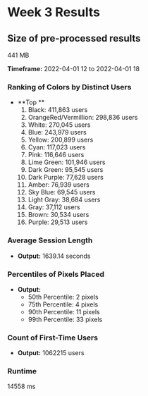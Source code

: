 # Week 3 Results

## Size of pre-processed results
441 MB

**Timeframe:** 2022-04-01 12 to 2022-04-01 18

### Ranking of Colors by Distinct Users
- **Top **
  1. Black: 411,863 users
  2. OrangeRed/Vermillion: 298,836 users
  3. White: 270,045 users
  4. Blue: 243,979 users
  5. Yellow: 200,899 users
  6. Cyan: 117,023 users
  7. Pink: 116,646 users
  8. Lime Green: 101,946 users
  9. Dark Green: 95,545 users
  10. Dark Purple: 77,628 users
  11. Amber: 76,939 users
  12. Sky Blue: 69,545 users
  13. Light Gray: 38,684 users
  14. Gray: 37,112 users
  15. Brown: 30,534 users
  16. Purple: 29,513 users

### Average Session Length
- **Output:** 1639.14 seconds

### Percentiles of Pixels Placed
- **Output:**
  - 50th Percentile: 2 pixels
  - 75th Percentile: 4 pixels
  - 90th Percentile: 11 pixels
  - 99th Percentile: 33 pixels

### Count of First-Time Users
- **Output:** 1062215 users

### Runtime
14558 ms